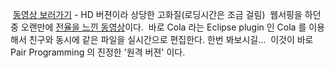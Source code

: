  [동영상 보러가기](http://www.vimeo.com/1195398?pg=embed&sec=1195398) - HD 버젼이라 상당한 고화질(로딩시간은 조금 걸림)
 웹서핑을 하던 중 오랜만에 [전율을 느낀 동영상](http://www.vimeo.com/1195398?pg=embed&sec=1195398)이다.
 바로 Cola 라는 Eclipse plugin 인 Cola 를 이용해서 친구와 동시에 같은 파일을 실시간으로 편집한다. 한번 봐보시길...
 이것이 바로 Pair Programming 의 진정한 '원격 버젼' 이다.

